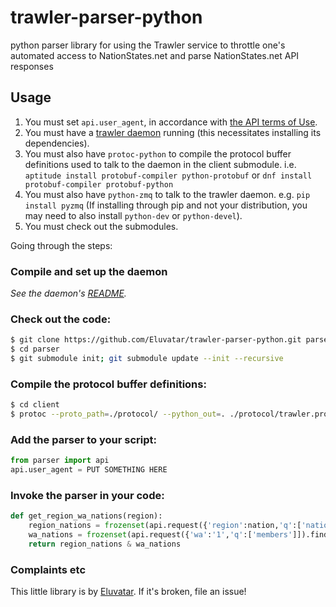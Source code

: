trawler-parser-python
=====================

python parser library for using the Trawler service to throttle one's automated access to NationStates.net and parse NationStates.net API responses

## Usage ##

1. You must set `api.user_agent`, in accordance with [the API terms of Use](https://www.nationstates.net/pages/api.html#terms).
2. You must have a [trawler daemon](https://github.com/Eluvatar/trawler-daemon-c) running (this necessitates installing its dependencies).
3. You must also have `protoc-python` to compile the protocol buffer definitions used to talk to the daemon in the client submodule.  i.e. `aptitude install protobuf-compiler python-protobuf` or `dnf install protobuf-compiler protobuf-python`
4. You must also have `python-zmq` to talk to the trawler daemon. e.g. `pip install pyzmq` (If installing through pip and not your distribution, you may need to also install `python-dev` or `python-devel`).
5. You must check out the submodules.

Going through the steps:

### Compile and set up the daemon ###

*See the daemon's [README](https://github.com/Eluvatar/trawler-daemon-c/blob/master/README.md).*

### Check out the code: ###

```bash
$ git clone https://github.com/Eluvatar/trawler-parser-python.git parser
$ cd parser
$ git submodule init; git submodule update --init --recursive
```

### Compile the protocol buffer definitions: ###

```bash
$ cd client
$ protoc --proto_path=./protocol/ --python_out=. ./protocol/trawler.proto; cd ..
```

### Add the parser to your script: ###

```python
from parser import api
api.user_agent = PUT SOMETHING HERE
```

### Invoke the parser in your code: ###

```python
def get_region_wa_nations(region):
    region_nations = frozenset(api.request({'region':nation,'q':['nations']}).find("NATIONS").text.split(":"))
    wa_nations = frozenset(api.request({'wa':'1','q':['members']]).find("MEMBERS").text.split(","))
    return region_nations & wa_nations
```

### Complaints etc ###

This little library is by [Eluvatar](https://www.nationstates.net/nation=eluvatar). If it's broken, file an issue!
